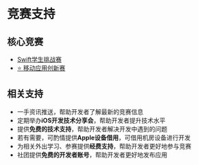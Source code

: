 # 竞赛支持

## 核心竞赛

- [Swift学生挑战赛](/Article/Swift)
- [⭐️ 移动应用创新赛](/Article/MobileApplication)

## 相关支持

- 一手资讯推送，帮助开发者了解最新的竞赛信息
- 定期举办**iOS开发技术分享会**，帮助开发者提升技术水平
- 提供**免费的技术支持**，帮助开发者解决开发中遇到的问题
- 若有需要，可酌情提供**Apple设备借用**，可借用机房设备进行开发
- 为相关外出学习、参赛提供**经费支持**，帮助开发者更好地参与竞赛
- 社团提供**免费的开发者账号**，帮助开发者更好地发布应用